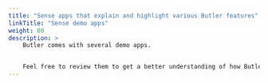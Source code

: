 ```yaml
---
title: "Sense apps that explain and highlight various Butler features"
linkTitle: "Sense demo apps"
weight: 80
description: >
    Butler comes with several demo apps.


    Feel free to review them to get a better understanding of how Butler can be used.
---
```

